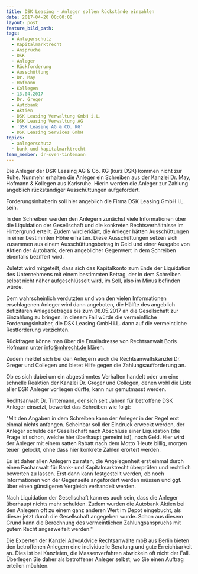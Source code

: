 ```yaml
---
title: DSK Leasing - Anleger sollen Rückstände einzahlen
date: 2017-04-20 00:00:00
layout: post
feature_bild_path:
tags:
  - Anlegerschutz
  - Kapitalmarktrecht
  - Ansprüche
  - DSK
  - Anleger
  - Rückforderung
  - Ausschüttung
  - Dr. May
  - Hofmann
  - Kollegen
  - 13.04.2017
  - Dr. Greger
  - Autobank
  - Aktien
  - DSK Leasing Verwaltung GmbH i.L.
  - DSK Leasing Verwaltung AG
  - 'DSK Leasing AG & CO. KG'
  - DSK Leasing Services GmbH
topics:
  - anlegerschutz
  - bank-und-kapitalmarktrecht
team_member: dr-sven-tintemann
---
```



Die Anleger der DSK Leasing AG & Co. KG (kurz DSK) kommen nicht zur Ruhe. Nunmehr erhalten die Anleger ein Schreiben aus der Kanzlei Dr. May, Hofmann & Kollegen aus Karlsruhe. Hierin werden die Anleger zur Zahlung angeblich r&uuml;ckst&auml;ndiger Aussch&uuml;ttungen aufgefordert.

Forderungsinhaberin soll hier angeblich die Firma DSK Leasing GmbH i.L. sein.

In den Schreiben werden den Anlegern zun&auml;chst viele Informationen &uuml;ber die Liquidation der Gesellschaft und die konkreten Rechtsverh&auml;ltnisse im Hintergrund erteilt. Zudem wird erkl&auml;rt, die Anleger h&auml;tten Aussch&uuml;ttungen in einer bestimmten H&ouml;he erhalten. Diese Aussch&uuml;ttungen setzen sich zusammen aus einem Aussch&uuml;ttungsbetrag in Geld und einer Ausgabe von Aktien der Autobank, deren angeblicher Gegenwert in dem Schreiben ebenfalls beziffert wird.

Zuletzt wird mitgeteilt, dass sich das Kapitalkonto zum Ende der Liquidation des Unternehmens mit einem bestimmten Betrag, der in dem Schreiben selbst nicht n&auml;her aufgeschl&uuml;sselt wird, im Soll, also im Minus befinden w&uuml;rde.&nbsp;

Dem wahrscheinlich verdutzten und von den vielen Informationen erschlagenen Anleger wird dann angeboten, die H&auml;lfte des angeblich defizit&auml;ren Anlagebetrages bis zum 08.05.2017 an die Gesellschaft zur Einzahlung zu bringen. In diesem Fall w&uuml;rde die vermeintliche Forderungsinhaber, die DSK Leasing GmbH i.L. dann auf die vermeintliche Restforderung verzichten.

R&uuml;ckfragen k&ouml;nne man &uuml;ber die Emailadresse von Rechtsanwalt Boris Hofmann unter info@mhrecht.de kl&auml;ren.

Zudem meldet sich bei den Anlegern auch die Rechtsanwaltskanzlei Dr. Greger und Collegen und bietet Hilfe gegen die Zahlungsaufforderung an.

Ob es sich dabei um ein abgestimmtes Verhalten handelt oder um eine schnelle Reaktion der Kanzlei Dr. Greger und Collegen, denen wohl die Liste aller DSK Anleger vorliegen d&uuml;rfte, kann nur gemutmasst werden.

Rechtsanwalt Dr. Tintemann, der sich seit Jahren f&uuml;r betroffene DSK Anleger einsetzt, bewertet das Schreiben wie folgt:

"Mit den Angaben in dem Schreiben kann der Anleger in der Regel erst einmal nichts anfangen. Scheinbar soll der Eindruck erweckt werden, der Anleger schulde der Gesellschaft nach Abschluss einer Liquidation (die Frage ist schon, welche hier &uuml;berhaupt gemeint ist), noch Geld. Hier wird der Anleger mit einem satten Rabatt nach dem Motto `Heute billig, morgen teuer&acute; gelockt, ohne dass hier konkrete Zahlen er&ouml;rtert werden.

Es ist daher allen Anlegern zu raten, die Angelegenheit erst einmal durch einen Fachanwalt f&uuml;r Bank- und Kapitalmarktrecht &uuml;berpr&uuml;fen und rechtlich bewerten zu lassen. Erst dann kann festgestellt werden, ob noch Informationen von der Gegenseite angefordert werden m&uuml;ssen und ggf. &uuml;ber einen g&uuml;nstigeren Vergleich verhandelt werden.

Nach Liquidation der Gesellschaft kann es auch sein, dass die Anleger &uuml;berhaupt nichts mehr schulden. Zudem wurden die Autobank Aktien bei den Anlegern oft zu einem ganz anderen Wert im Depot eingebucht, als dieser jetzt durch die Gesellschaft angegeben wurde. Schon aus diesem Grund kann die Berechnung des vermeintlichen Zahlungsanspruchs mit gutem Recht angezweifelt werden."

Die Experten der Kanzlei AdvoAdvice Rechtsanw&auml;lte mbB aus Berlin bieten den betroffenen Anlegern eine individuelle Beratung und gute Erreichbarkeit an. Dies ist bei Kanzleien, die Massenverfahren abwickeln oft nicht der Fall. &Uuml;berlegen Sie daher als betroffener Anleger selbst, wo Sie einen Auftrag erteilen m&ouml;chten.